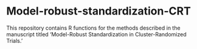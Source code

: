# Model-robust-standardization-CRT
This repository contains R functions for the methods described in the manuscript titled ‘Model-Robust Standardization in Cluster-Randomized Trials.’
